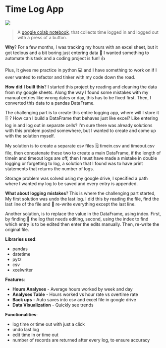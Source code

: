 # Time Log App
<img src='https://encrypted-tbn0.gstatic.com/images?q=tbn:ANd9GcTBepozD0DfuxWa5mS21jkqMOzrlAdwegiBnw&usqp=CAU'>

>A [google colab notebook](https://github.com/m-soro/Hours_Worked/blob/main/Hours_WorkedV2.ipynb), that collects time logged in and logged out with a press of a button.  


𝐖𝐡𝐲?
For a few months, I was tracking my hours with an excel sheet, but it got tedious and a bit boring just entering data 🤷 I wanted something to automate this task and a coding project is fun! 👍

Plus, It gives me practice in python  💻 and I have something to work on if I ever wanted to refactor and tinker with my code down the road.

𝐇𝐨𝐰 𝐝𝐢𝐝 𝐈 𝐛𝐮𝐢𝐥𝐭 𝐭𝐡𝐢𝐬?
I started this project by reading and cleaning the data from my google sheets. Along the way I found some mistakes with my manual entries like wrong dates or day, this has to be fixed first. Then, I converted this data to a pandas DataFrame.

The challenging part is to create this entire logging app, where will I store it 🗄 ? How can I build a DataFrame that behaves just like excel? Like entering log in and log out in separate cells? I'm sure there was already solutions with this problem posted somewhere, but I wanted to create and come up with the solution myself.

My solution is to create a separate csv files 🗒 timein.csv and timeout.csv file, then concatenate these two to create a main DataFrame, if the length of timein and timeout logs are off, then I must have made a mistake in double logging or forgetting to log, a solution that I found was to have print statements that returns the number of logs.

Storage problem was solved using my google drive, I specified a path where I wanted my log to be saved and every entry is appended.

𝐖𝐡𝐚𝐭 𝐚𝐛𝐨𝐮𝐭 𝐥𝐨𝐠𝐠𝐢𝐧𝐠 𝐦𝐢𝐬𝐭𝐚𝐤𝐞𝐬?
This is where the challenging part started, My first solution was undo the last log. I did this by reading the file, find the last line of the file and 📝 re-write everything except the last line.

Another solution, is to replace the value in the DataFrame, using index. First, by finding 🔎 the log that needs editing, second, using the index to find which entry is to be edited then enter the edits manually. Then, re-write the original file.

**Libraries used**:
* pandas
* datetime
* pytz
* csv
* xcelwriter

**Features**:

* **Hours Analyses** - Average hours worked by week and day
* **Analyses Table** - Hours worked vs hour rate vs overtime rate
* **Back ups** - Auto saves into csv and excel file in google drive
* **Data Visualization** - Quickly see trends

**Functionalities**:

* log time or time out with just a click
* undo last log
* edit time in or time out
* number of records are returned after every log, to ensure accuracy


